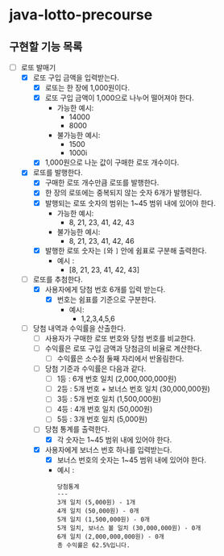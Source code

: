 # java-lotto-precourse

## 구현할 기능 목록

- [ ] 로또 발매기
  - [X] 로또 구입 금액을 입력받는다.
    - [X] 로또는 한 장에 1,000원이다.
    - [X] 로또 구입 금액이 1,000으로 나누어 떨어져야 한다.
      - 가능한 예시:
        - 14000
        - 8000
      - 불가능한 예시:
        - 1500
        - 1000i
    - [X] 1,000원으로 나눈 값이 구매한 로또 개수이다.
  - [X] 로또를 발행한다.
    - [X] 구매한 로또 개수만큼 로또를 발행한다.
    - [X] 한 장의 로또에는 중복되지 않는 숫자 6개가 발행된다.
    - [X] 발행되는 로또 숫자의 범위는 1~45 범위 내에 있어야 한다.
      - 가능한 예시:
        - 8, 21, 23, 41, 42, 43
      - 불가능한 예시:
        - 8, 21, 23, 41, 42, 46
    - [X] 발행한 로또 숫자는 `[`와 `]` 안에 쉼표로 구분해 출력한다.
      - 예시 :
        - \[8, 21, 23, 41, 42, 43\]
  - [ ] 로또를 추첨한다.
    - [X] 사용자에게 당첨 번호 6개를 입력 받는다.
      - [X] 번호는 쉼표를 기준으로 구분한다.
        - 예시:
          - 1,2,3,4,5,6
  - [ ] 당첨 내역과 수익률을 산출한다.
    - [ ] 사용자가 구매한 로또 번호와 당첨 번호를 비교한다.
    - [ ] 수익률은 로또 구입 금액과 당첨금의 비율로 계산한다.
      - [ ] 수익률은 소수점 둘째 자리에서 반올림한다.
    - [ ] 당첨 기준과 수익률은 다음과 같다.
      - [ ] 1등 : 6개 번호 일치 (2,000,000,000원)
      - [ ] 2등 : 5개 번호 + 보너스 번호 일치 (30,000,000원)
      - [ ] 3등 : 5개 번호 일치 (1,500,000원)
      - [ ] 4등 : 4개 번호 일치 (50,000원)
      - [ ] 5등 : 3개 번호 일치 (5,000원)
    - [ ] 당첨 통계를 출력한다.
      - [X] 각 숫자는 1~45 범위 내에 있어야 한다. 
    - [X] 사용자에게 보너스 번호 하나를 입력받는다.
      - [X] 보너스 번호의 숫자는 1~45 범위 내에 있어야 한다.
      - 예시 : 
        ```
        당첨통계
        ---
        3개 일치 (5,000원) - 1개
        4개 일치 (50,000원) - 0개
        5개 일치 (1,500,000원) - 0개
        5개 일치, 보너스 볼 일치 (30,000,000원) - 0개
        6개 일치 (2,000,000,000원) - 0개
        총 수익률은 62.5%입니다.
        ```
